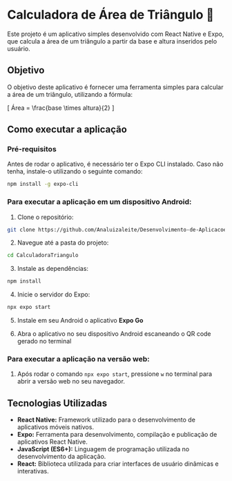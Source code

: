 
# Calculadora de Área de Triângulo 📐

Este projeto é um aplicativo simples desenvolvido com React Native e Expo, que calcula a área de um triângulo a partir da base e altura inseridos pelo usuário.

## Objetivo

O objetivo deste aplicativo é fornecer uma ferramenta simples para calcular a área de um triângulo, utilizando a fórmula:

\[
Área = \frac{base \times altura}{2}
\]

## Como executar a aplicação

### Pré-requisitos

Antes de rodar o aplicativo, é necessário ter o Expo CLI instalado. Caso não tenha, instale-o utilizando o seguinte comando:

```bash
npm install -g expo-cli
```

### Para executar a aplicação em um dispositivo Android:

1. Clone o repositório:

```bash
git clone https://github.com/Analuizaleite/Desenvolvimento-de-Aplicacoes-Moveis.git
```

2. Navegue até a pasta do projeto:

```bash
cd CalculadoraTriangulo
```

3. Instale as dependências:

```bash
npm install
```

4. Inicie o servidor do Expo:

```bash
npx expo start
```

5. Instale em seu Android o aplicativo **Expo Go**

6. Abra o aplicativo no seu dispositivo Android escaneando o QR code gerado no terminal

### Para executar a aplicação na versão web:

1. Após rodar o comando `npx expo start`, pressione `w` no terminal para abrir a versão web no seu navegador.

## Tecnologias Utilizadas

- **React Native:** Framework utilizado para o desenvolvimento de aplicativos móveis nativos.
- **Expo:** Ferramenta para desenvolvimento, compilação e publicação de aplicativos React Native.
- **JavaScript (ES6+):** Linguagem de programação utilizada no desenvolvimento da aplicação.
- **React:** Biblioteca utilizada para criar interfaces de usuário dinâmicas e interativas.